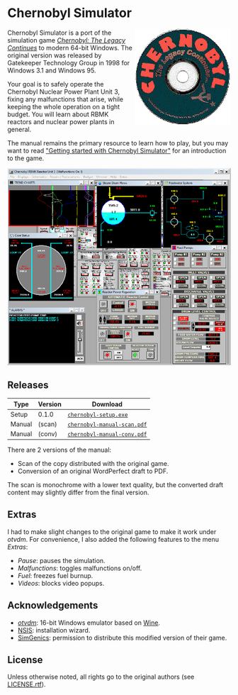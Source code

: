 # Chernobyl Simulator

<img align="right" src="disc4.gif" alt="Chernobyl Simulator CD-ROM">

Chernobyl Simulator is a port of the simulation game [_Chernobyl: The Legacy
Continues_](https://web.archive.org/web/19990429163349/http://www.gatekeepsw.com:80/)
to modern 64-bit Windows. The original version was released by Gatekeeper
Technology Group in 1998 for Windows 3.1 and Windows 95.

Your goal is to safely operate the Chernobyl Nuclear Power Plant Unit 3, fixing
any malfunctions that arise, while keeping the whole operation on a tight
budget. You will learn about RBMK reactors and nuclear power plants in general.

The manual remains the primary resource to learn how to play, but you may want
to read ["Getting started with Chernobyl
Simulator"](https://dzx.fr/blog/getting-started-with-chernobyl-simulator/) for
an introduction to the game.

![Simulator screenshot](screenshot.png)

## Releases

| Type   | Version | Download                                |
| ------ | ------- | --------------------------------------- |
| Setup  | 0.1.0   | [`chernobyl-setup.exe`][setup]          |
| Manual | (scan)  | [`chernobyl-manual-scan.pdf`][man_scan] |
| Manual | (conv)  | [`chernobyl-manual-conv.pdf`][man_conv] |

[setup]: https://github.com/gdzx/chernobyl-simulator/releases/download/v0.1.0/chernobyl-setup.exe
[man_scan]: https://github.com/gdzx/chernobyl-simulator/releases/download/v0.1.0/chernobyl-manual-scan.pdf
[man_conv]: https://github.com/gdzx/chernobyl-simulator/releases/download/v0.1.0/chernobyl-manual-conv.pdf

There are 2 versions of the manual:

- Scan of the copy distributed with the original game.
- Conversion of an original WordPerfect draft to PDF.

The scan is monochrome with a lower text quality, but the converted draft
content may slightly differ from the final version.

## Extras

I had to make slight changes to the original game to make it work under
_otvdm_. For convenience, I also added the following features to the menu
_Extras_:

- _Pause_: pauses the simulation.
- _Malfunctions_: toggles malfunctions on/off.
- _Fuel_: freezes fuel burnup.
- _Videos_: blocks video popups.

## Acknowledgements

- [_otvdm_](https://github.com/otya128/winevdm): 16-bit Windows emulator based
  on [Wine](https://www.winehq.org).
- [NSIS](https://nsis.sourceforge.io/Main_Page): installation wizard.
- [SimGenics](https://simgenics.com): permission to distribute this modified
  version of their game.

## License

Unless otherwise noted, all rights go to the original authors (see
[LICENSE.rtf](LICENSE.rtf)).
